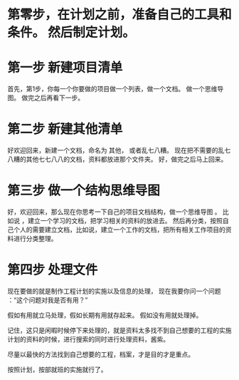 

# 第零步，在计划之前，准备自己的工具和条件。 然后制定计划。 

# 第一步 新建项目清单

首先，第1步，你每一个你要做的项目做一个列表，做一个文档。 做一个思维导图。 做完之后再看下一步。

# 第二步 新建其他清单

好欢迎回来，新建一个文档，命名为 其他， 或者乱七八糟。   现在把不需要的乱七八糟的其他七七八八的文档，资料都放进那个文件夹。  好，做完之后马上回来。

# 第三步 做一个结构思维导图

好，欢迎回来，那么现在你思考一下自己的项目文档结构，做一个思维导图 。  比如说 ，建立一个学习的文档，把学习相关的资料的放进去。 然后再分类，按照自己个人的需要建立文档，比如说，建立一个工作的文档，把所有相关工作项目的资料进行分类整理。 

# 第四步 处理文件

现在要做的就是制作工程计划的实施以及信息的处理， 现在我要你问一个问题 ：“这个问题对我是否有用？”

假如有用就立马处理，假如长期有用就存起来。  假如没有用就处理掉。 

记住，这只是闲暇时候停下来处理的，就是资料太多找不到自己想要的工程的实施计划的资料的时候，进行搜索的同时进行处理资料，酱紫。 

尽量以最快的方法找到自己想要的工程，档案，才是目的才是重点。  


按照计划，按部就班的实施就行了。 

